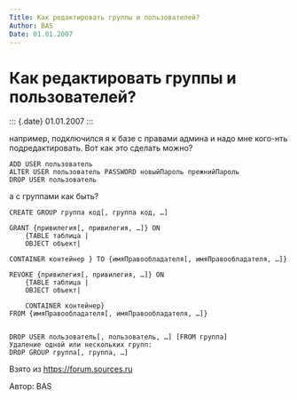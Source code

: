 ```yaml
---
Title: Как редактировать группы и пользователей?
Author: BAS
Date: 01.01.2007
---
```



Как редактировать группы и пользователей?
=========================================

::: {.date}
01.01.2007
:::

например, подключился я к базе с правами админа и надо мне кого-нть
подредактировать. Вот как это сделать можно?

    ADD USER пользователь 
    ALTER USER пользователь PASSWORD новыйПароль прежнийПароль 
    DROP USER пользователь

а с группами как быть?

    CREATE GROUP группа код[, группа код, …]
     
    GRANT {привилегия[, привилегия, …]} ON
        {TABLE таблица |    
        OBJECT объект|
     
    CONTAINER контейнер } TO {имяПравообладателя[, имяПравообладателя, …]}
     
    REVOKE {привилегия[, привилегия, …]} ON
        {TABLE таблица | 
        OBJECT объект|
     
        CONTAINER контейнер} 
    FROM {имяПравообладателя[, имяПравообладателя, …]}
     
     
    DROP USER пользователь[, пользователь, …] [FROM группа]
    Удаление одной или нескольких групп:
    DROP GROUP группа[, группа, …]

Взято из <https://forum.sources.ru>

Автор: BAS
